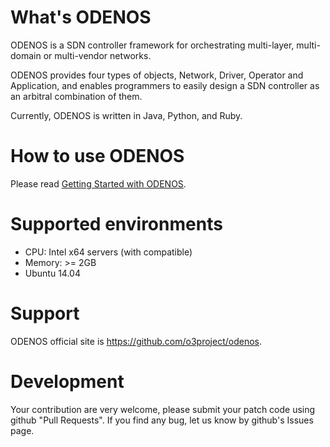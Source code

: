 What's ODENOS
==========================
ODENOS is a SDN controller framework for orchestrating multi-layer,
multi-domain or multi-vendor networks.

ODENOS provides four types of objects, Network, Driver, Operator and
Application, and enables programmers to easily design a SDN controller
as an arbitral combination of them.

Currently, ODENOS is written in Java, Python, and Ruby.


How to use ODENOS
==========================
Please read [Getting Started with ODENOS](https://github.com/o3project/odenos/blob/master/doc/QUICKSTART.md).


Supported environments
==========================
- CPU: Intel x64 servers (with compatible)
- Memory: >= 2GB
- Ubuntu 14.04


Support
==========================
ODENOS official site is <https://github.com/o3project/odenos>.


Development
==========================
Your contribution are very welcome, please submit your patch code using
github "Pull Requests".
If you find any bug, let us know by github's Issues page.

